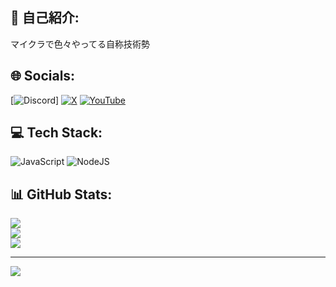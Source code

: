 ## 📓 自己紹介: 
マイクラで色々やってる自称技術勢

## 🌐 Socials:
[![Discord]()] [![X]((https://pbs.twimg.com/media/F1yyjhZaUAAer9i?format=png&name=360x360))](https://twitter.com/KaronDAAA) [![YouTube](https://img.shields.io/badge/YouTube-%23FF0000.svg?style=for-the-badge&logo=YouTube&logoColor=white)]([https://www.youtube.com/@karon](https://www.youtube.com/@KaronDAAA)) 

## 💻 Tech Stack:
![JavaScript](https://img.shields.io/badge/javascript-%23323330.svg?style=for-the-badge&logo=javascript&logoColor=%23F7DF1E) ![NodeJS](https://img.shields.io/badge/node.js-6DA55F?style=for-the-badge&logo=node.js&logoColor=white) 
## 📊 GitHub Stats:
![](https://github-readme-stats.vercel.app/api?username=karonyt&theme=bear&hide_border=false&include_all_commits=false&count_private=true)<br/>
![](https://github-readme-streak-stats.herokuapp.com/?user=karonyt&theme=bear&hide_border=false)<br/>
![](https://github-readme-stats.vercel.app/api/top-langs/?username=karonyt&theme=bear&hide_border=false&include_all_commits=false&count_private=true&layout=compact)

---
[![](https://visitcount.itsvg.in/api?id=karonyt&icon=2&color=8)](https://visitcount.itsvg.in)

<!-- Proudly created with GPRM ( https://gprm.itsvg.in ) -->
